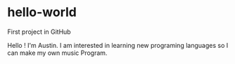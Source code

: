 # hello-world
First project in GitHub

Hello ! I'm Austin. I am interested in learning new programing languages so I can make my own music Program.
